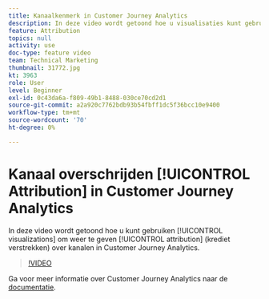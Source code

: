 ```yaml
---
title: Kanaalkenmerk in Customer Journey Analytics
description: In deze video wordt getoond hoe u visualisaties kunt gebruiken om attributie (credit geven) weer te geven over kanalen in Adobe Customer Journey Analytics.
feature: Attribution
topics: null
activity: use
doc-type: feature video
team: Technical Marketing
thumbnail: 31772.jpg
kt: 3963
role: User
level: Beginner
exl-id: 0c43da6a-f809-49b1-8488-030ce70cd2d1
source-git-commit: a2a920c7762bdb93b54fbff1dc5f36bcc10e9400
workflow-type: tm+mt
source-wordcount: '70'
ht-degree: 0%

---
```


# Kanaal overschrijden [!UICONTROL Attribution] in Customer Journey Analytics

In deze video wordt getoond hoe u kunt gebruiken [!UICONTROL visualizations] om weer te geven [!UICONTROL attribution] (krediet verstrekken) over kanalen in Customer Journey Analytics.

>[!VIDEO](https://video.tv.adobe.com/v/31772/?quality=12&learn=on)

Ga voor meer informatie over Customer Journey Analytics naar de [documentatie](https://experienceleague.adobe.com/docs/analytics-platform/using/cja-landing.html?lang=nl-NL).

